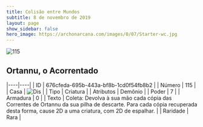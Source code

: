 ```yaml
---
title: Colisão entre Mundos
subtitle: 8 de novembro de 2019
layout: page
show_sidebar: false
hero_image: https://archonarcana.com/images/0/07/Starter-wc.jpg
---
```


![115](https://cdn.keyforgegame.com/media/card_front/pt/452_115_92478J2XFV87_pt.png)

## Ortannu, o Acorrentado

|----|----|
| ID | 676cfeda-695b-443a-bf8b-1cd0f54fb8b2 |
| Número | 115 |
| Casa | ![Dis](https://archonarcana.com/images/thumb/e/e8/Dis.png/22px-Dis.png "Dis") |
| Tipo | Criatura |
| Atributos | Demônio |
| Poder | 7 |
| Armadura | 0 |
| Texto | Coleta: Devolva à sua mão cada cópia das Correntes de Ortannu da sua pilha de descarte. Para cada cópia recuperada desta forma, cause 2D a uma criatura, com 2D de espalhar. |
| Raridade | Rara |

